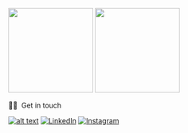 <a href="https://github.com/ahmadfatihin?tab=repositories" title="Ahmad Fatihin"><img height="170em" src="https://github-readme-stats.vercel.app/api/top-langs/?username=ahmadfatihin&bg_color=151515&text_color=9f9f9f&title_color=fff&layout=compact" /></a>
<a href="https://github.com/ahmadfatihin" title="Ahmad Fatihin"><img height="170em" src="https://github-readme-stats.vercel.app/api?username=ahmadfatihin&show_icons=true&theme=gradient&title_color=fff&icon_color=5C9FF0&text_color=9f9f9f&bg_color=151515" /></a>

🤙🏻 &nbsp;Get in touch </h2>

<p align="left">
<a href="mailto:mail.ahmdfatihin17@gmail.com"><img src="https://img.shields.io/badge/Gmail-D14836?style=for-the-badge&logo=gmail&logoColor=white" alt="alt text"></a> 
<a href="https://www.linkedin.com/in/ahmdfatihin/"><img alt="LinkedIn" src="https://img.shields.io/badge/Ahmad Fatihin-blue?style=for-the-badge&logo=linkedin&logoColor=white"></a>
<a href="https://www.instagram.com/ahmdfatihin/"><img alt="Instagram" src="https://img.shields.io/badge/Ahmad Fatihin-E4405F?style=for-the-badge&logo=instagram&logoColor=white"></a>

</p>
